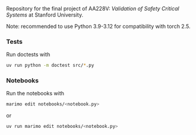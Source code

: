 Repository for the final project of AA228V: *Validation of Safety Critical Systems* at Stanford University.

Note: recommended to use Python 3.9-3.12 for compatibility with torch 2.5.

### Tests
Run doctests with

``` sh
uv run python -m doctest src/*.py
```

### Notebooks
Run the notebooks with

``` sh
marimo edit notebooks/<notebook.py>
```
or 
``` sh
uv run marimo edit notebooks/<notebook.py>
```

